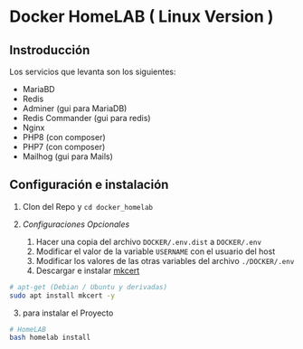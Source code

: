 # Docker HomeLAB ( Linux Version )

## Instroducción

Los servicios que levanta son los siguientes:

- MariaBD
- Redis
- Adminer (gui para MariaDB)
- Redis Commander (gui para redis)
- Nginx
- PHP8 (con composer)
- PHP7 (con composer)
- Mailhog (gui para Mails)

## Configuración e instalación

1. Clon del Repo y `cd docker_homelab`
2. *Configuraciones Opcionales*

    1. Hacer una copia del archivo `DOCKER/.env.dist` a `DOCKER/.env`
    2. Modificar el valor de la variable `USERNAME` con el usuario del host
    3. Modificar los valores de las otras variables del archivo `./DOCKER/.env`
    4. Descargar e instalar [mkcert](https://github.com/FiloSottile/mkcert)

```sh
# apt-get (Debian / Ubuntu y derivadas)
sudo apt install mkcert -y
```

3. para instalar el Proyecto

```sh
# HomeLAB
bash homelab install
```
